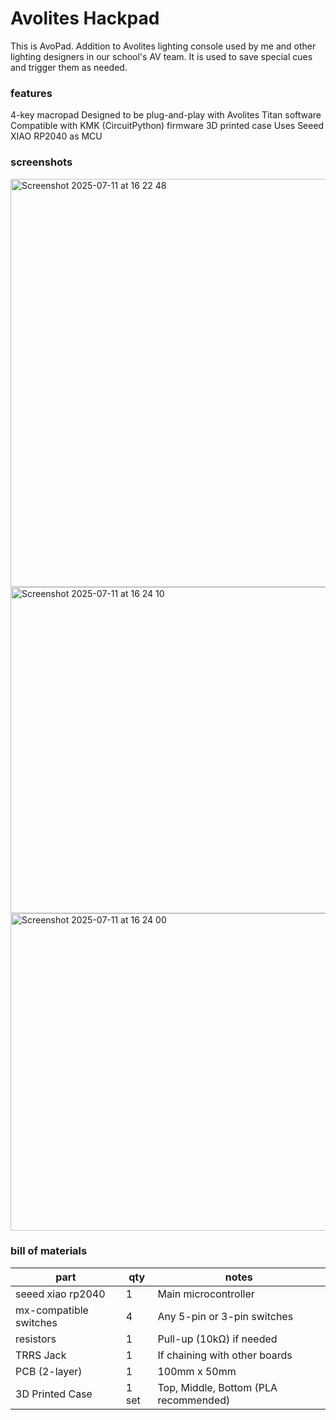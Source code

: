 # Avolites Hackpad

This is AvoPad. Addition to Avolites lighting console used by me and other lighting designers in our school's AV team. It is used to save special cues and trigger them as needed.

### features

4-key macropad
Designed to be plug-and-play with Avolites Titan software
Compatible with KMK (CircuitPython) firmware
3D printed case
Uses Seeed XIAO RP2040 as MCU

### screenshots

<img width="883" height="653" alt="Screenshot 2025-07-11 at 16 22 48" src="https://![Uploading Screenshot 2025-07-11 at 16.23.43.png…]()
github.com/user-attachments/assets/9d2dbd34-54ea-4886-96da-e15d5ccb349e" />
<img width="510" height="522" alt="Screenshot 2025-07-11 at 16 24 10" src="https://github.com/user-attachments/assets/b6d98d96-1e65-4e9e-8c4c-1717d045b5da" />
<img width="762" height="508" alt="Screenshot 2025-07-11 at 16 24 00" src="https://github.com/user-attachments/assets/72f31261-8990-4e34-92bf-e0ca650b2408" />

### bill of materials

| part                   | qty   | notes                                 |
| ---------------------- | ----- | ------------------------------------- |
| seeed xiao rp2040      | 1     | Main microcontroller                  |
| mx-compatible switches | 4     | Any 5-pin or 3-pin switches           |
| resistors              | 1     | Pull-up (10kΩ) if needed              |
| TRRS Jack              | 1     | If chaining with other boards         |
| PCB (2-layer)          | 1     | 100mm x 50mm                          |
| 3D Printed Case        | 1 set | Top, Middle, Bottom (PLA recommended) |
